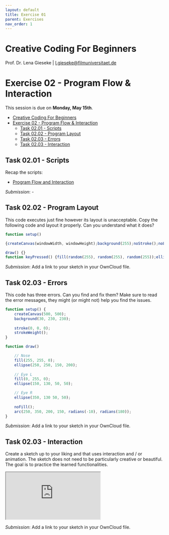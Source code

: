 ```yaml
---
layout: default
title: Exercise 01
parent: Exercises
nav_order: 1
---
```


# Creative Coding For Beginners
  
Prof. Dr. Lena Gieseke \| l.gieseke@filmuniversitaet.de  
  
  
# Exercise 02 - Program Flow & Interaction

This session is due on **Monday, May 15th**.  

* [Creative Coding For Beginners](#creative-coding-for-beginners)
* [Exercise 02 - Program Flow \& Interaction](#exercise-02---program-flow--interaction)
    * [Task 02.01 - Scripts](#task-0201---scripts)
    * [Task 02.02 - Program Layout](#task-0202---program-layout)
    * [Task 02.03 - Errors](#task-0203---errors)
    * [Task 02.03 - Interaction](#task-0203---interaction)


## Task 02.01 - Scripts

Recap the scripts:

* [Program Flow and Interaction](../../02_scripts/ccfb_ss23_04_flow_script.md)

*Submission*: -

## Task 02.02 - Program Layout

This code executes just fine however its layout is unacceptable. Copy the following code and layout it properly. Can you understand what it does?

```js
function setup() 

{createCanvas(windowWidth, windowHeight);background(255);noStroke();noLoop();}function 

draw() {}
function keyPressed() {fill(random(255), random(255), random(255));ellipse(random(windowWidth), random(windowHeight), random(200));}
```

*Submission*: Add a link to your sketch in your OwnCloud file.

## Task 02.03 - Errors

This code has three errors. Can you find and fix them? Make sure to read the error messages, they might (or might not) help you find the issues.

```js
function setup() {
    createCanvas(500, 500); 
    background(30, 230, 230);
    
    stroke(0, 0, 0);
    strokeWeight();
}

function draw() 

    // Nose
    fill(255, 255, 0);
    ellipse(250, 250, 150, 200);
    
    // Eye L
    fill(0, 255, 0);
    ellipse(150, 130, 50, 50);

    // Eye R
    ellipse(350, 130 50, 50);
    
    noFill();
    arc(250, 350, 200, 150, radians(-10), radians(180));	
}
```

*Submission*: Add a link to your sketch in your OwnCloud file.


## Task 02.03 - Interaction

Create a sketch up to your liking and that uses interaction and / or animation. The sketch does not need to be particularly creative or beautiful. The goal is to practice the learned functionalities.

[<iframe src="https://editor.p5js.org/legie/full/ZGkf_1vzt"></iframe>](https://editor.p5js.org/legie/sketches/ZGkf_1vzt)
  

*Submission*: Add a link to your sketch in your OwnCloud file.
